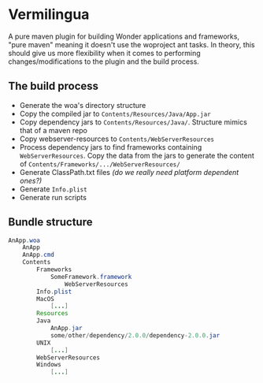 # Vermilingua

A pure maven plugin for building Wonder applications and frameworks, "pure maven" meaning it doesn't use the woproject ant tasks. In theory, this should give us more flexibility when it comes to performing changes/modifications to the plugin and the build process.

## The build process 

* Generate the woa's directory structure
* Copy the compiled jar to `Contents/Resources/Java/App.jar`
* Copy dependency jars to `Contents/Resources/Java/`. Structure mimics that of a maven repo
* Copy webserver-resources to `Contents/WebServerResources`
* Process dependency jars to find frameworks containing `WebServerResources`. Copy the data from the jars to generate the content of `Contents/Frameworks/.../WebServerResources/`
* Generate  ClassPath.txt files *(do we really need platform dependent ones?)*
* Generate `Info.plist`
* Generate run scripts

## Bundle structure

```java
AnApp.woa
	AnApp
	AnApp.cmd
	Contents
		Frameworks
			SomeFramework.framework
  				WebServerResources
		Info.plist
		MacOS
			[...]
		Resources
		Java
			AnApp.jar
			some/other/dependency/2.0.0/dependency-2.0.0.jar
		UNIX
			[...]
		WebServerResources
		Windows
			[...]
```

